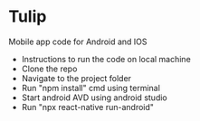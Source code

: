 # Tulip
Mobile app code for Android and IOS
- Instructions to run the code on local machine
- Clone the repo
- Navigate to the project folder
- Run "npm install" cmd using terminal
- Start android AVD using android studio
- Run "npx react-native run-android"
